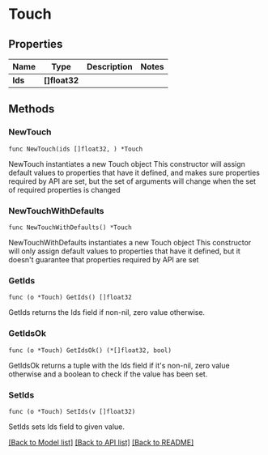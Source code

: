 # Touch

## Properties

Name | Type | Description | Notes
------------ | ------------- | ------------- | -------------
**Ids** | **[]float32** |  | 

## Methods

### NewTouch

`func NewTouch(ids []float32, ) *Touch`

NewTouch instantiates a new Touch object
This constructor will assign default values to properties that have it defined,
and makes sure properties required by API are set, but the set of arguments
will change when the set of required properties is changed

### NewTouchWithDefaults

`func NewTouchWithDefaults() *Touch`

NewTouchWithDefaults instantiates a new Touch object
This constructor will only assign default values to properties that have it defined,
but it doesn't guarantee that properties required by API are set

### GetIds

`func (o *Touch) GetIds() []float32`

GetIds returns the Ids field if non-nil, zero value otherwise.

### GetIdsOk

`func (o *Touch) GetIdsOk() (*[]float32, bool)`

GetIdsOk returns a tuple with the Ids field if it's non-nil, zero value otherwise
and a boolean to check if the value has been set.

### SetIds

`func (o *Touch) SetIds(v []float32)`

SetIds sets Ids field to given value.



[[Back to Model list]](../README.md#documentation-for-models) [[Back to API list]](../README.md#documentation-for-api-endpoints) [[Back to README]](../README.md)


